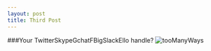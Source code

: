 ```yaml
---
layout: post
title: Third Post
---
```

###Your TwitterSkypeGchatFBigSlackEllo handle?
![tooManyWays](http://imgs.xkcd.com/comics/preferred_chat_system.png)

